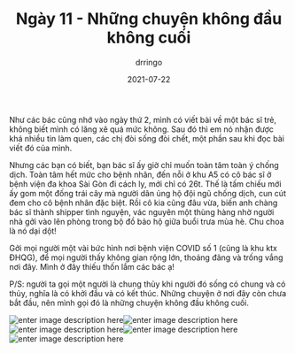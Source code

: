 ﻿---
title: Ngày 11 - Những chuyện không đầu không cuối
date: 2021-07-22
author: drringo

---
Như các bác cũng nhớ vào ngày thứ 2, mình có viết bài về một bác sĩ trẻ, không biết mình có lăng xê quá mức không. Sau đó thì em nó nhận được khá nhiều tin làm quen, các chị đòi sống đòi chết, một phần sau khi đọc bài viết đó của mình.

Nhưng các bạn có biết, bạn bác sĩ ấy giờ chỉ muốn toàn tâm toàn ý chống dịch. Toàn tâm hết mức cho bệnh nhân, đến nỗi ở khu A5 có cô bác sĩ ở bệnh viện đa khoa Sài Gòn đi cách ly, mới chỉ có 26t. Thế là tấm chiếu mới ấy gom một đống trái cây mà người dân ủng hộ đội ngũ chống dịch, cun cút đem cho cô bệnh nhân đặc biệt. Rồi cô kia cũng đâu vừa, biến anh chàng bác sĩ thành shipper tình nguyện, vác nguyên một thùng hàng nhờ người nhà gởi vào lên phòng trong bộ đồ bảo hộ giữa buổi trưa mùa hè. Chu choa là nó dại dột!

Gởi mọi người một vài bức hình nơi bệnh viện COVID số 1 (cũng là khu ktx ĐHQG), để mọi người thấy không gian rộng lớn, thoáng đãng và trống vắng nơi đây. Mình ở đây thiếu thốn lắm các bác ạ!

P/S: người ta gọi một người là chung thủy khi người đó sống có chung và có thủy, nghĩa là có khởi đầu và có kết thúc. Những chuyện ở nơi đây còn chưa bắt đầu, nên mình gọi đó là những chuyện không đầu không cuối.

![enter image description here](http://helen.drbinhthanh.com/data/img/ngay11-1.jpg)![enter image description here](http://helen.drbinhthanh.com/data/img/ngay11-2.jpg)![enter image description here](http://helen.drbinhthanh.com/data/img/ngay11-3.jpg)![enter image description here](http://helen.drbinhthanh.com/data/img/ngay11-4.jpg)![enter image description here](http://helen.drbinhthanh.com/data/img/ngay11-5.jpg)
